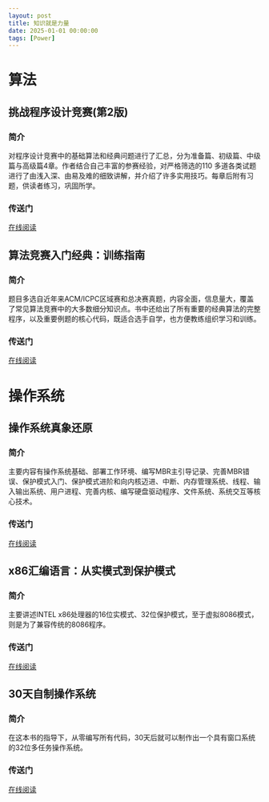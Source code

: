 ```yaml
---
layout: post
title: 知识就是力量
date: 2025-01-01 00:00:00
tags: [Power]
---
```

# 算法
## 挑战程序设计竞赛(第2版)
### 简介
对程序设计竞赛中的基础算法和经典问题进行了汇总，分为准备篇、初级篇、中级篇与高级篇4章。作者结合自己丰富的参赛经验，对严格筛选的110 多道各类试题进行了由浅入深、由易及难的细致讲解，并介绍了许多实用技巧。每章后附有习题，供读者练习，巩固所学。
### 传送门

[在线阅读](http://book.bybyte.cn/#s/8Iycg6mQ)

## 算法竞赛入门经典：训练指南
### 简介
题目多选自近年来ACM/ICPC区域赛和总决赛真题，内容全面，信息量大，覆盖了常见算法竞赛中的大多数细分知识点。书中还给出了所有重要的经典算法的完整程序，以及重要例题的核心代码，既适合选手自学，也方便教练组织学习和训练。
### 传送门

[在线阅读](http://book.bybyte.cn/#s/8Iyc5HIg)

# 操作系统
## 操作系统真象还原
### 简介

主要内容有操作系统基础、部署工作环境、编写MBR主引导记录、完善MBR错误、保护模式入门、保护模式进阶和向内核迈进、中断、内存管理系统、线程、输入输出系统、用户进程、完善内核、编写硬盘驱动程序、文件系统、系统交互等核心技术。

### 传送门

[在线阅读](http://book.bybyte.cn/#s/8IxAMWaw)

## x86汇编语言：从实模式到保护模式
### 简介
主要讲述INTEL x86处理器的16位实模式、32位保护模式，至于虚拟8086模式，则是为了兼容传统的8086程序。

### 传送门

[在线阅读](http://book.bybyte.cn/#s/8Iw66KSg)

## 30天自制操作系统
### 简介
在这本书的指导下，从零编写所有代码，30天后就可以制作出一个具有窗口系统的32位多任务操作系统。

### 传送门

[在线阅读](http://book.bybyte.cn/#s/8KnwtroA)

